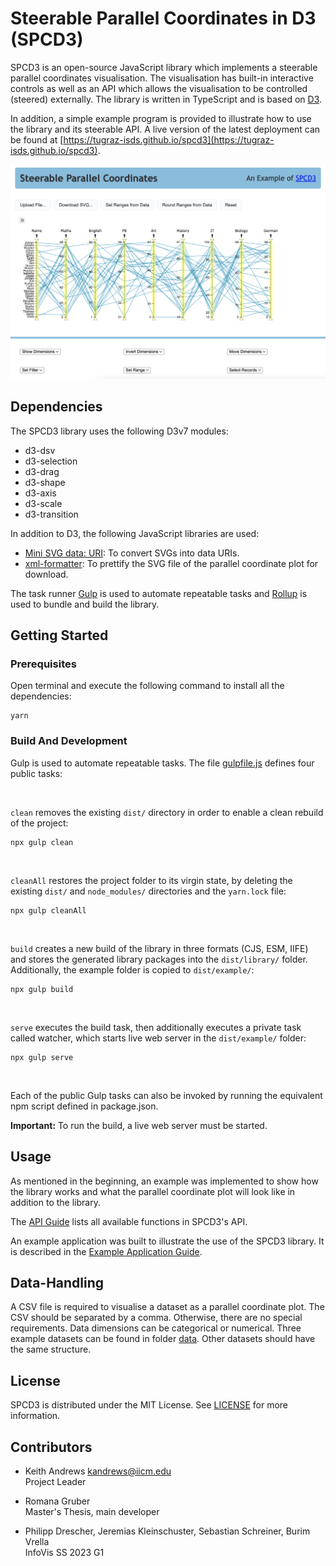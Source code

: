 
# Steerable Parallel Coordinates in D3 (SPCD3)

SPCD3 is an open-source JavaScript library which implements a
steerable parallel coordinates visualisation. The visualisation has
built-in interactive controls as well as an API which allows the
visualisation to be controlled (steered) externally. The library is
written in TypeScript and is based on [D3](https://d3js.org/).

In addition, a simple example program is provided to illustrate how to
use the library and its steerable API. A live version of the latest
deployment can be found at
[https://tugraz-isds.github.io/spcd3](https://tugraz-isds.github.io/spcd3).

![screenshot](exampleSpcD3.png)

## Dependencies

The SPCD3 library uses the following D3v7 modules:
- d3-dsv
- d3-selection
- d3-drag
- d3-shape
- d3-axis
- d3-scale
- d3-transition

In addition to D3, the following JavaScript libraries are used:
 - [Mini SVG data: URI](https://github.com/tigt/mini-svg-data-uri#readme):
   To convert SVGs into data URIs.
 - [xml-formatter](https://github.com/chrisbottin/xml-formatter#readme):
   To prettify the SVG file of the parallel coordinate plot for download.

The task runner [Gulp](https://gulpjs.com/) is used to automate
repeatable tasks and [Rollup](https://rollupjs.org/)
is used to bundle and build the library.



## Getting Started

### Prerequisites

Open terminal and execute the following command to install all the dependencies:


``` 
yarn
```

### Build And Development

Gulp is used to automate repeatable tasks. The file [gulpfile.js](gulpfile.js)
defines four public tasks:

<br/>

`clean` removes the existing `dist/` directory in
order to enable a clean rebuild of the project:
```
npx gulp clean
```

<br/>

`cleanAll` restores the project folder to its virgin state,
by deleting the existing `dist/` and `node_modules/` directories
and the `yarn.lock` file:
```
npx gulp cleanAll
```

<br/>

`build` creates a new build of the library in three formats (CJS, ESM, IIFE)
and stores the generated library packages into the `dist/library/` folder.
Additionally, the example folder is copied to `dist/example/`:
```
npx gulp build
```

<br/>

`serve` executes the build task, then additionally executes a private task
called watcher, which starts live web server in the `dist/example/` folder:
```
npx gulp serve
```

<br/>

Each of the public Gulp tasks can also be invoked by running the
equivalent npm script defined in package.json.

**Important:** To run the build, a live web server must be started.

## Usage

As mentioned in the beginning, an example was implemented to show how
the library works and what the parallel coordinate plot will look like
in addition to the library.

The [API Guide](./API.md) lists all available functions in SPCD3's
API.

An example application was built to illustrate the use of the SPCD3
library. It is described in the [Example Application
Guide](./EXAMPLE.md).




## Data-Handling

A CSV file is required to visualise a dataset as a parallel coordinate
plot. The CSV should be separated by a comma. Otherwise, there are no
special requirements. Data dimensions can be categorical or
numerical. Three example datasets can be found in folder
[data](./src/example/data/). Other datasets should have the same
structure.



## License

SPCD3 is distributed under the MIT License. See [LICENSE](LICENSE) for
more information.




## Contributors

- Keith Andrews [kandrews@iicm.edu](mailto:kandrews@iicm.edu?subject=Rslidy)  
  Project Leader

- Romana Gruber  
  Master's Thesis, main developer

- Philipp Drescher, Jeremias Kleinschuster, Sebastian Schreiner, Burim Vrella  
  InfoVis SS 2023 G1


